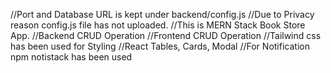 //Port and Database URL is kept under backend/config.js
//Due to Privacy reason config.js file has not uploaded.
//This is MERN Stack Book Store App.
//Backend CRUD Operation
//Frontend CRUD Operation
//Tailwind css has been used for Styling
//React Tables, Cards, Modal 
//For Notification npm notistack has been used
